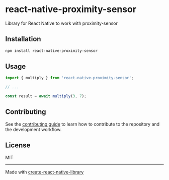 # react-native-proximity-sensor

Library for React Native to work with proximity-sensor

## Installation

```sh
npm install react-native-proximity-sensor
```

## Usage

```js
import { multiply } from 'react-native-proximity-sensor';

// ...

const result = await multiply(3, 7);
```

## Contributing

See the [contributing guide](CONTRIBUTING.md) to learn how to contribute to the repository and the development workflow.

## License

MIT

---

Made with [create-react-native-library](https://github.com/callstack/react-native-builder-bob)
